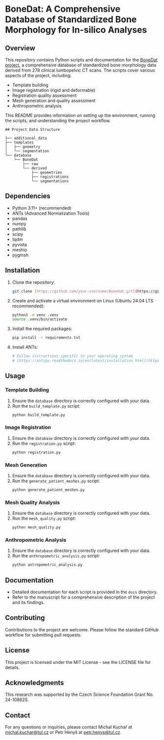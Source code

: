# BoneDat: A Comprehensive Database of Standardized Bone Morphology for In-silico Analyses

## Overview
This repository contains Python scripts and documentation for the [BoneDat project](https://zenodo.org/uploads/13970522), a comprehensive database of standardized bone morphology data derived from 278 clinical lumbopelvic CT scans. The scripts cover various aspects of the project, including:

- Template building
- Image registration (rigid and deformable)
- Registration quality assessment
- Mesh generation and quality assessment
- Anthropometric analysis

This README provides information on setting up the environment, running the scripts, and understanding the project workflow.
```
## Project Data Structure

├── additional_data
├── templates
│   ├── geometry
│   └── segmentation 
└── database
    └── BoneDat
        ├── raw
        └── derived
            ├── geometries
            ├── registrations
            └── segmentations

```
## Dependencies

- Python 3.11+ (recommended)
- ANTs (Advanced Normalization Tools)
- pandas
- numpy
- pathlib
- scipy
- tqdm
- pyvista
- meshio
- pygmsh

## Installation

1. Clone the repository:
   ```bash
   git clone [https://github.com/your-username/BoneDat.git](https://github.com/your-username/BoneDat.git)
   ```

2. Create and activate a virtual environment on Linux (Ubuntu 24.04 LTS recommended):
   ```bash
   python3 -m venv .venv
   source .venv/bin/activate
   ```

3. Install the required packages:
   ```bash
   pip install -r requirements.txt
   ```

4. Install ANTs:
   ```bash
   # Follow instructions specific to your operating system
   # [https://antspy.readthedocs.io/en/latest/installation.html](https://antspy.readthedocs.io/en/latest/installation.html)
   ```

## Usage

### Template Building

1. Ensure the `database` directory is correctly configured with your data.
2. Run the `build_template.py` script:
   ```bash
   python build_template.py
   ```

### Image Registration

1. Ensure the `database` directory is correctly configured with your data.
2. Run the `registration.py` script:
   ```bash
   python registration.py
   ```

### Mesh Generation

1. Ensure the `database` directory is correctly configured with your data.
2. Run the `generate_patient_meshes.py` script:
   ```bash
   python generate_patient_meshes.py
   ```

### Mesh Quality Analysis

1. Ensure the `database` directory is correctly configured with your data.
2. Run the `mesh_quality.py` script:
   ```bash
   python mesh_quality.py
   ```

### Anthropometric Analysis

1. Ensure the `database` directory is correctly configured with your data.
2. Run the `anthropometric_analysis.py` script:
   ```bash
   python antropometric_analysis.py
   ```

## Documentation

- Detailed documentation for each script is provided in the `docs` directory.
- Refer to the manuscript for a comprehensive description of the project and its findings.

## Contributing

Contributions to the project are welcome. Please follow the standard GitHub workflow for submitting pull requests.

## License

This project is licensed under the MIT License - see the LICENSE file for details.

## Acknowledgments

This research was supported by the Czech Science Foundation Grant No. 24-10862S.

## Contact

For any questions or inquiries, please contact Michal Kuchař at michal.kuchar@tul.cz or Petr Henyš at petr.henys@tul.cz.
```
